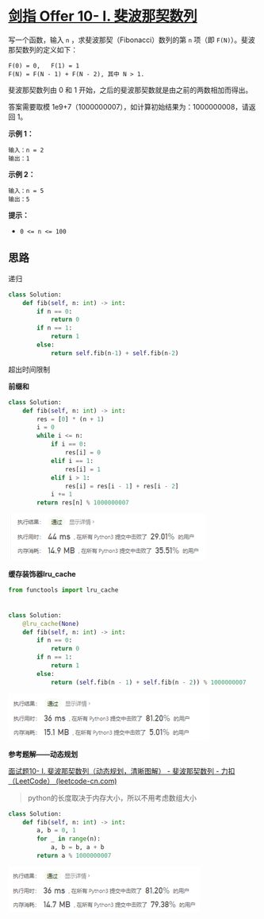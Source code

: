 # [剑指 Offer 10- I. 斐波那契数列](https://leetcode-cn.com/problems/fei-bo-na-qi-shu-lie-lcof/)

写一个函数，输入 `n` ，求斐波那契（Fibonacci）数列的第 `n` 项（即 `F(N)`）。斐波那契数列的定义如下：

```
F(0) = 0,   F(1) = 1
F(N) = F(N - 1) + F(N - 2), 其中 N > 1.
```

斐波那契数列由 0 和 1 开始，之后的斐波那契数就是由之前的两数相加而得出。

答案需要取模 1e9+7（1000000007），如计算初始结果为：1000000008，请返回 1。

 

**示例 1：**

```
输入：n = 2
输出：1
```

**示例 2：**

```
输入：n = 5
输出：5
```

 

**提示：**

- `0 <= n <= 100`

## 思路

递归

```python
class Solution:
    def fib(self, n: int) -> int:
        if n == 0:
            return 0
        if n == 1:
            return 1
        else:
            return self.fib(n-1) + self.fib(n-2)
```

超出时间限制

**前缀和**

```python
class Solution:
    def fib(self, n: int) -> int:
        res = [0] * (n + 1)
        i = 0
        while i <= n:
            if i == 0:
                res[i] = 0
            elif i == 1:
                res[i] = 1
            elif i > 1:
                res[i] = res[i - 1] + res[i - 2]
            i += 1
        return res[n] % 1000000007
```

![image-20210319204143133](../img/image-20210319204143133.png)

**缓存装饰器lru_cache**

```python
from functools import lru_cache


class Solution:
    @lru_cache(None)
    def fib(self, n: int) -> int:
        if n == 0:
            return 0
        if n == 1:
            return 1
        else:
            return (self.fib(n - 1) + self.fib(n - 2)) % 1000000007
```

![image-20210319204101976](../img/image-20210319204101976.png)

**参考题解——动态规划**

[面试题10- I. 斐波那契数列（动态规划，清晰图解） - 斐波那契数列 - 力扣（LeetCode） (leetcode-cn.com)](https://leetcode-cn.com/problems/fei-bo-na-qi-shu-lie-lcof/solution/mian-shi-ti-10-i-fei-bo-na-qi-shu-lie-dong-tai-gui/)

> python的长度取决于内存大小，所以不用考虑数组大小

```python
class Solution:
    def fib(self, n: int) -> int:
        a, b = 0, 1
        for _ in range(n):
            a, b = b, a + b
        return a % 1000000007
```

![image-20210319204346309](../img/image-20210319204346309.png)